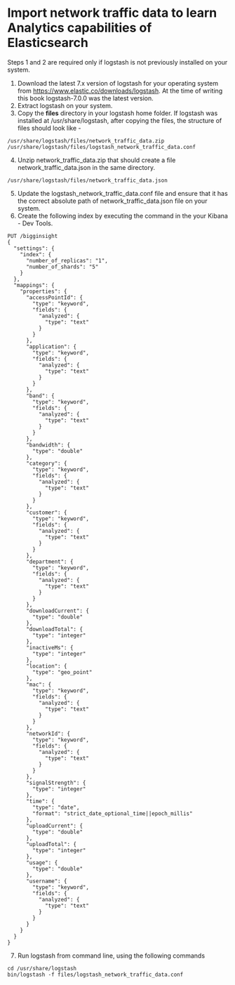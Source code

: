 # Import network traffic data to learn Analytics capabilities of Elasticsearch

Steps 1 and 2 are required only if logstash is not previously installed on your system. 

1. Download the latest 7.x version of logstash for your operating system from https://www.elastic.co/downloads/logstash. At the time of writing this book logstash-7.0.0 was the latest version.
2. Extract logstash on your system.
3. Copy the <b>files</b> directory in your logstash home folder. If logstash was installed at /usr/share/logstash, after copying the files, the structure of files should look like -

```shell
/usr/share/logstash/files/network_traffic_data.zip
/usr/share/logstash/files/logstash_network_traffic_data.conf
```

4. Unzip network_traffic_data.zip that should create a file network_traffic_data.json in the same directory.

```shell
/usr/share/logstash/files/network_traffic_data.json
```

5. Update the logstash_network_traffic_data.conf file and ensure that it has the correct absolute path of network_traffic_data.json file on your system.
6. Create the following index by executing the command in the your Kibana - Dev Tools.

```shell
PUT /bigginsight
{
  "settings": {
    "index": {
      "number_of_replicas": "1",
      "number_of_shards": "5"
    }
  },
  "mappings": {
    "properties": {
      "accessPointId": {
        "type": "keyword",
        "fields": {
          "analyzed": {
            "type": "text"
          }
        }
      },
      "application": {
        "type": "keyword",
        "fields": {
          "analyzed": {
            "type": "text"
          }
        }
      },
      "band": {
        "type": "keyword",
        "fields": {
          "analyzed": {
            "type": "text"
          }
        }
      },
      "bandwidth": {
        "type": "double"
      },
      "category": {
        "type": "keyword",
        "fields": {
          "analyzed": {
            "type": "text"
          }
        }
      },
      "customer": {
        "type": "keyword",
        "fields": {
          "analyzed": {
            "type": "text"
          }
        }
      },
      "department": {
        "type": "keyword",
        "fields": {
          "analyzed": {
            "type": "text"
          }
        }
      },
      "downloadCurrent": {
        "type": "double"
      },
      "downloadTotal": {
        "type": "integer"
      },
      "inactiveMs": {
        "type": "integer"
      },
      "location": {
        "type": "geo_point"
      },
      "mac": {
        "type": "keyword",
        "fields": {
          "analyzed": {
            "type": "text"
          }
        }
      },
      "networkId": {
        "type": "keyword",
        "fields": {
          "analyzed": {
            "type": "text"
          }
        }
      },
      "signalStrength": {
        "type": "integer"
      },
      "time": {
        "type": "date",
        "format": "strict_date_optional_time||epoch_millis"
      },
      "uploadCurrent": {
        "type": "double"
      },
      "uploadTotal": {
        "type": "integer"
      },
      "usage": {
        "type": "double"
      },
      "username": {
        "type": "keyword",
        "fields": {
          "analyzed": {
            "type": "text"
          }
        }
      }
    }
  }
}
```


7. Run logstash from command line, using the following commands

```shell
cd /usr/share/logstash
bin/logstash -f files/logstash_network_traffic_data.conf
```

